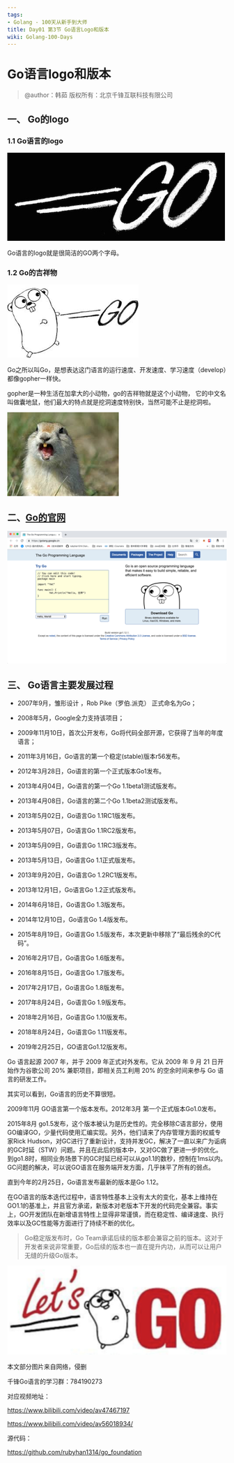 ```yaml
---
tags:
- Golang - 100天从新手到大师
title: Day01 第3节 Go语言Logo和版本
wiki: Golang-100-Days
---
```


# Go语言logo和版本

> @author：韩茹
> 版权所有：北京千锋互联科技有限公司

## 一、 Go的logo

### 1.1 Go语言的logo



![go_logo_meitu_1](img/go_logo_meitu_1.jpg)

Go语言的logo就是很简洁的GO两个字母。

### 1.2 Go的吉祥物



![go_logo2](img/go_logo2.jpeg)

Go之所以叫Go，是想表达这门语言的运行速度、开发速度、学习速度（develop）都像gopher一样快。

gopher是一种生活在加拿大的小动物，go的吉祥物就是这个小动物， 它的中文名叫做囊地鼠，他们最大的特点就是挖洞速度特别快，当然可能不止是挖洞啦。

![tuboshu](img/tuboshu.jpeg)



## 二、[Go的官网](https://golang.google.cn/)

![goguanwang](img/goguanwang.png)

## 三、 Go语言主要发展过程



- 2007年9月，雏形设计 ，Rob Pike（罗伯.派克） 正式命名为Go；
- 2008年5月，Google全力支持该项目；
- 2009年11月10日，首次公开发布，Go将代码全部开源，它获得了当年的年度语言；

- 2011年3月16日，Go语言的第一个稳定(stable)版本r56发布。

- 2012年3月28日，Go语言的第一个正式版本Go1发布。

- 2013年4月04日，Go语言的第一个Go 1.1beta1测试版发布。

- 2013年4月08日，Go语言的第二个Go 1.1beta2测试版发布。

- 2013年5月02日，Go语言Go 1.1RC1版发布。

- 2013年5月07日，Go语言Go 1.1RC2版发布。

- 2013年5月09日，Go语言Go 1.1RC3版发布。

- 2013年5月13日，Go语言Go 1.1正式版发布。

- 2013年9月20日，Go语言Go 1.2RC1版发布。

- 2013年12月1日，Go语言Go 1.2正式版发布。

- 2014年6月18日，Go语言Go 1.3版发布。

- 2014年12月10日，Go语言Go 1.4版发布。

- 2015年8月19日，Go语言Go 1.5版发布，本次更新中移除了”最后残余的C代码”。

- 2016年2月17日，Go语言Go 1.6版发布。

- 2016年8月15日，Go语言Go 1.7版发布。

- 2017年2月17日，Go语言Go 1.8版发布。

- 2017年8月24日，Go语言Go 1.9版发布。

- 2018年2月16日，Go语言Go 1.10版发布。

- 2018年8月24日，Go语言Go 1.11版发布。

- 2019年2月25日，GO语言Go1.12版发布。




Go 语言起源 2007 年，并于 2009 年正式对外发布。它从 2009 年 9 月 21 日开始作为谷歌公司 20% 兼职项目，即相关员工利用 20% 的空余时间来参与 Go 语言的研发工作。

其实可以看到，Go语言的历史不算很短。

2009年11月 GO语言第一个版本发布。2012年3月 第一个正式版本Go1.0发布。

2015年8月 go1.5发布，这个版本被认为是历史性的。完全移除C语言部分，使用GO编译GO，少量代码使用汇编实现。另外，他们请来了内存管理方面的权威专家Rick Hudson，对GC进行了重新设计，支持并发GC，解决了一直以来广为诟病的GC时延（STW）问题。并且在此后的版本中，又对GC做了更进一步的优化。到go1.8时，相同业务场景下的GC时延已经可以从go1.1的数秒，控制在1ms以内。GC问题的解决，可以说GO语言在服务端开发方面，几乎抹平了所有的弱点。

直到今年的2月25日，Go语言发布最新的版本是Go 1.12。

在GO语言的版本迭代过程中，语言特性基本上没有太大的变化，基本上维持在GO1.1的基准上，并且官方承诺，新版本对老版本下开发的代码完全兼容。事实上，GO开发团队在新增语言特性上显得非常谨慎，而在稳定性、编译速度、执行效率以及GC性能等方面进行了持续不断的优化。



> Go稳定版发布时，Go Team承诺后续的版本都会兼容之前的版本。这对于开发者来说非常重要，Go后续的版本也一直在提升内功，从而可以让用户无缝的升级Go版本。



![image](img/image.png)





本文部分图片来自网络，侵删







千锋Go语言的学习群：784190273

对应视频地址：

https://www.bilibili.com/video/av47467197

https://www.bilibili.com/video/av56018934/

源代码：

https://github.com/rubyhan1314/go_foundation